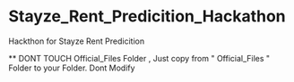 # Stayze_Rent_Predicition_Hackathon
 Hackthon for Stayze Rent Predicition


** DONT TOUCH Official_Files Folder , Just copy from " Official_Files " Folder to your Folder. Dont Modify